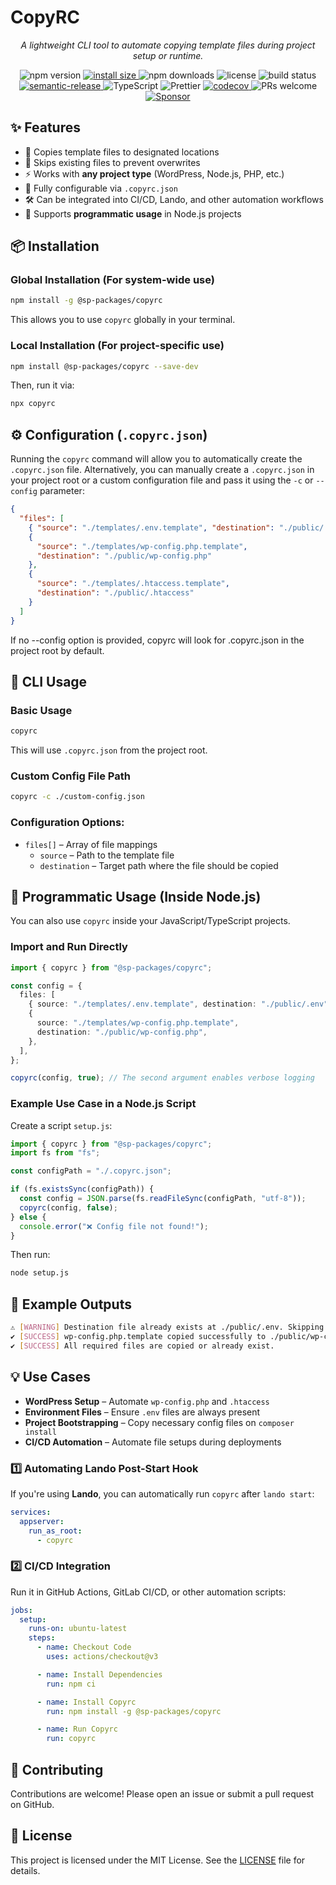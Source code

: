 # **CopyRC**

<p align="center"><i>A lightweight CLI tool to automate copying template files during project setup or runtime.</i></p>

<p align="center">
  <img src="https://img.shields.io/npm/v/@sp-packages/copyrc" alt="npm version">
  <a href="https://packagephobia.com/result?p=@sp-packages/copyrc">
    <img src="https://packagephobia.com/badge?p=@sp-packages/copyrc" alt="install size">
  </a>
  <img src="https://img.shields.io/npm/dw/@sp-packages/copyrc" alt="npm downloads">
  <img src="https://img.shields.io/npm/l/@sp-packages/copyrc" alt="license">
  <img src="https://github.com/SP-Packages/copyrc/actions/workflows/release.yml/badge.svg" alt="build status">
  <a href="https://github.com/semantic-release/semantic-release">
    <img src="https://img.shields.io/badge/semantic--release-conventionalcommits-e10079?logo=semantic-release" alt="semantic-release">
  </a>
  <img src="https://img.shields.io/badge/Made%20with-TypeScript-blue.svg" alt="TypeScript">
  <img src="https://img.shields.io/badge/code_style-prettier-ff69b4.svg" alt="Prettier">
  <a href="https://codecov.io/gh/SP-Packages/copyrc">
    <img src="https://codecov.io/gh/SP-Packages/copyrc/graph/badge.svg?token=60X95UNTQL" alt="codecov">
  </a>
  <img src="https://img.shields.io/badge/PRs-welcome-brightgreen.svg" alt="PRs welcome">
   <a href="https://github.com/sponsors/iamsenthilprabu">
    <img src="https://img.shields.io/badge/Sponsor-%E2%9D%A4-pink?logo=github" alt="Sponsor">
  </a>
</p>

## **✨ Features**

- 📂 Copies template files to designated locations
- 🔄 Skips existing files to prevent overwrites
- ⚡ Works with **any project type** (WordPress, Node.js, PHP, etc.)
- 🔧 Fully configurable via `.copyrc.json`
- 🛠️ Can be integrated into CI/CD, Lando, and other automation workflows
- 📜 Supports **programmatic usage** in Node.js projects

## **📦 Installation**

### **Global Installation** (For system-wide use)

```sh
npm install -g @sp-packages/copyrc
```

This allows you to use `copyrc` globally in your terminal.

### **Local Installation** (For project-specific use)

```sh
npm install @sp-packages/copyrc --save-dev
```

Then, run it via:

```sh
npx copyrc
```

## **⚙️ Configuration (`.copyrc.json`)**

Running the `copyrc` command will allow you to automatically create the `.copyrc.json` file. Alternatively, you can manually create a `.copyrc.json` in your project root or a custom configuration file and pass it using the `-c` or `--config` parameter:

```json
{
  "files": [
    { "source": "./templates/.env.template", "destination": "./public/.env" },
    {
      "source": "./templates/wp-config.php.template",
      "destination": "./public/wp-config.php"
    },
    {
      "source": "./templates/.htaccess.template",
      "destination": "./public/.htaccess"
    }
  ]
}
```

If no --config option is provided, copyrc will look for .copyrc.json in the project root by default.

## **🚀 CLI Usage**

### **Basic Usage**

```sh
copyrc
```

This will use `.copyrc.json` from the project root.

### **Custom Config File Path**

```sh
copyrc -c ./custom-config.json
```

### **Configuration Options:**

- `files[]` – Array of file mappings
  - `source` – Path to the template file
  - `destination` – Target path where the file should be copied

## **📜 Programmatic Usage (Inside Node.js)**

You can also use `copyrc` inside your JavaScript/TypeScript projects.

### **Import and Run Directly**

```ts
import { copyrc } from "@sp-packages/copyrc";

const config = {
  files: [
    { source: "./templates/.env.template", destination: "./public/.env" },
    {
      source: "./templates/wp-config.php.template",
      destination: "./public/wp-config.php",
    },
  ],
};

copyrc(config, true); // The second argument enables verbose logging
```

### **Example Use Case in a Node.js Script**

Create a script `setup.js`:

```ts
import { copyrc } from "@sp-packages/copyrc";
import fs from "fs";

const configPath = "./.copyrc.json";

if (fs.existsSync(configPath)) {
  const config = JSON.parse(fs.readFileSync(configPath, "utf-8"));
  copyrc(config, false);
} else {
  console.error("❌ Config file not found!");
}
```

Then run:

```sh
node setup.js
```

## **🎯 Example Outputs**

```sh
⚠ [WARNING] Destination file already exists at ./public/.env. Skipping.
✔ [SUCCESS] wp-config.php.template copied successfully to ./public/wp-config.php
✔ [SUCCESS] All required files are copied or already exist.
```

## **💡 Use Cases**

- **WordPress Setup** – Automate `wp-config.php` and `.htaccess`
- **Environment Files** – Ensure `.env` files are always present
- **Project Bootstrapping** – Copy necessary config files on `composer install`
- **CI/CD Automation** – Automate file setups during deployments

### **1️⃣ Automating Lando Post-Start Hook**

If you're using **Lando**, you can automatically run `copyrc` after `lando start`:

```yaml
services:
  appserver:
    run_as_root:
      - copyrc
```

### **2️⃣ CI/CD Integration**

Run it in GitHub Actions, GitLab CI/CD, or other automation scripts:

```yaml
jobs:
  setup:
    runs-on: ubuntu-latest
    steps:
      - name: Checkout Code
        uses: actions/checkout@v3

      - name: Install Dependencies
        run: npm ci

      - name: Install Copyrc
        run: npm install -g @sp-packages/copyrc

      - name: Run Copyrc
        run: copyrc
```

## **🤝 Contributing**

Contributions are welcome! Please open an issue or submit a pull request on GitHub.

## **📜 License**

This project is licensed under the MIT License. See the [LICENSE](LICENSE) file for details.
